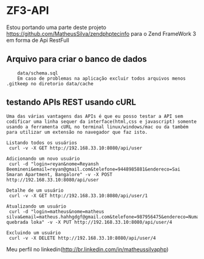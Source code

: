 # ZF3-API
Estou portando uma parte deste projeto https://github.com/MatheusSilva/zendphptecinfo para o Zend FrameWork 3 em forma de Api RestFull 

## Arquivo para criar o banco de dados

```
	data/schema.sql
	Em caso de problemas na aplicação excluir todos arquivos menos .gitkeep no diretorio data/cache
```

## testando APIs REST usando cURL

```
Uma das várias vantagens das APIs é que eu posso testar a API sem codificar uma linha sequer da interface(html,css e javascript) somente usando a ferramenta cURL no terminal linux/windows/mac ou da também para utilizar um extensão no navegador que faz isto. 

Listando todos os usuários
 curl -v -X GET http://192.168.33.10:8080/api/user

Adicionando um novo usuário
 curl -d "login=reyan&nome=Reyansh Beemineni&email=reyan@gmail.com&telefone=9448985881&endereco=Sai Smaran Apartment, Bangalore" -v -X POST http://192.168.33.10:8080/api/user

Detalhe de um usuário
 curl -v -X GET http://192.168.33.10:8080/api/user/1

Atualizando um usuário
 curl -d "login=matheus&nome=matheus silva&email=matheus.hahhgdgf@gmail.com&telefone=987956475&endereco=Numa quebrada loka" -v -X PUT http://192.168.33.10:8080/api/user/4

Excluindo um usuário
 curl -v -X DELETE http://192.168.33.10:8080/api/user/4
```

Meu perfil no linkedin(http://br.linkedin.com/in/matheussilvaphp)
